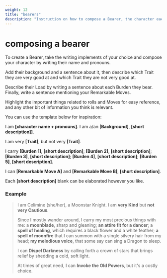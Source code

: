 ```yaml
---
weight: 12
title: "bearers"
description: "Instruction on how to compose a Bearer, the character each Brincante plays."
---
```


# composing a bearer

To create a Bearer, take the writing implements of your choice and compose your character by writing their name and pronouns.

Add their background and a sentence about it, then describe which Trait they are very good at and which Trait they are not very good at.

Describe their Load by writing a sentence about each Burden they bear. Finally, write a sentence mentioning your Remarkable Moves.

Highlight the important things related to rolls and Moves for easy reference, and any other bit of information you think is relevant.

You can use the template below for inspiration:

I am **[character name + pronouns]**. I am a/an **[Background]**, **[short description]]**.

I am very **[Trait]**, but not very **[Trait]**.

I carry **[Burden 1]**, **[short description]**; **[Burden 2]**, **[short description]**; **[Burden 3]**, **[short description]**; **[Burden 4]**, **[short description]**; **[Burden 5]**, **[short description]**.

I can **[Remarkable Move A]** and **[Remarkable Move B]**, **[short description]**.

Each **[short description]** blank can be elaborated however you like.

### Example

> I am Celimine (she/her), a Moonstar Knight. I am **very Kind** but **not very Cautious**. 
> 
> Since I mostly wander around, I carry my most precious things with me: a **moonblade**, sharp and gleaning; **an attire fit for a dancer**; a **spell of healing**, which requires a black flower and a white feather; **a spell of moonfire** that I can summon with a single silvery hair from my head; **my melodious voice**, that some say can sing a Dragon to sleep. 
> 
> I can **Dispel Darkness** by calling forth a crown of stars that brings relief by shedding a cold, soft light.
> 
> At times of great need, I can **Invoke the Old Powers**, but it's a costly choice.